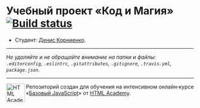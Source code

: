 # Учебный проект «Код и Магия» [![Build status][travis-image]][travis-url]

* Студент: [Денис Корниенко](https://up.htmlacademy.ru/javascript/9/user/31353).

---

_Не удаляйте и не обращайте внимание на папки и файлы:_<br>
_`.editorconfig`, `.eslintrc`, `.gitattributes`, `.gitignore`, `.travis.yml`, `package.json`._

---

<a href="https://htmlacademy.ru/intensive/javascript"><img align="left" width="50" height="50" title="HTML Academy" src="https://up.htmlacademy.ru/static/img/intensive/javascript/logo-for-github.svg"></a>

Репозиторий создан для обучения на интенсивном онлайн‑курсе «[Базовый JavaScript](https://htmlacademy.ru/intensive/javascript)» от [HTML Academy](https://htmlacademy.ru).

[travis-image]: https://travis-ci.org/htmlacademy-javascript/31353-code-and-magick.svg?branch=master
[travis-url]: https://travis-ci.org/htmlacademy-javascript/31353-code-and-magick
